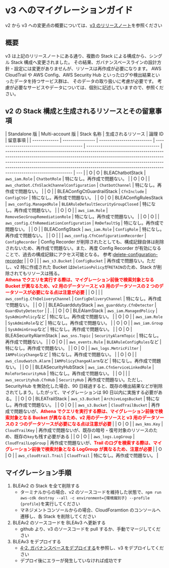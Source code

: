 # v3 へのマイグレーションガイド

v2 から v3 への変更点の概要については、[v3 のリリースノート](https://github.com/aws-samples/baseline-environment-on-aws/releases/tag/v3.0.0)を参照ください

## 概要

v3 は上記のリリースノートにある通り、複数の Stack による構成から、シングル Stack 構成へ変更されました。
その結果、ガバナンスベースラインの設計方針・設定には変更がありませんが、リソースは再作成が必要になります。
AWS CloudTrail や AWS Config、AWS Security Hub といったログや検出結果といったデータを持つサービス群は、
そのデータの取り扱いに考慮が必要です。
考慮が必要なサービスやデータについては、個別に記述していますので、参照ください。

## v2 の Stack 構成と生成されるリソースとその留意事項

| Standalone 版 | Multi-account 版 | Stack 名称                 | 生成されるリソース                         | 論理 ID                              | 留意事項                                                                                                                                                                                                                                                                                                                                                  |
| ------------- | ---------------- | -------------------------- | ------------------------------------------ | ------------------------------------ | --------------------------------------------------------------------------------------------------------------------------------------------------------------------------------------------------------------------------------------------------------------------------------------------------------------------------------------------------------- | --- |
| O             | O                | BLEAChatbotStack           | `aws_iam.Role`                             | `ChatbotRole`                        | 特になし。再作成で問題ない。                                                                                                                                                                                                                                                                                                                              |
| O             | O                |                            | `aws_chatbot.CfnSlackChannelConfiguration` | `ChatbotChannel`                     | 特になし。再作成で問題ない。                                                                                                                                                                                                                                                                                                                              |
| O             |                  | BLEAConfigCtGuardrailStack | `CfnInclude`                               | `ConfigCtGr`                         | 特になし。再作成で問題ない。                                                                                                                                                                                                                                                                                                                              |
| O             | O                | BLEAConfigRulesStack       | `aws_config.ManagedRule`                   | `BLEARuleDefaultSecurityGroupClosed` | 特になし。再作成で問題ない。                                                                                                                                                                                                                                                                                                                              |
| O             | O                |                            | `aws_iam.Role`                             | `RemoveSecGroupRemediationRole`      | 特になし。再作成で問題ない。                                                                                                                                                                                                                                                                                                                              |
| O             | O                |                            | `aws_config.CfnRemediationConfiguration`   | `RmDefaultSg`                        | 特になし。再作成で問題ない。                                                                                                                                                                                                                                                                                                                              |
| O             |                  | BLEAConfigStack            | `aws_iam.Role`                             | `ConfigRole`                         | 特になし。再作成で問題ない。                                                                                                                                                                                                                                                                                                                              |
| O             |                  |                            | `aws_config.CfnConfigurationRecorder`      | `ConfigRecorder`                     | Config Recorder が削除されたとしても、構成記録自体は削除されないため、再作成で問題ない。また、再度 Config Recorder が有効になることで、過去の構成記録にアクセス可能となる。 参考:[delete-configuration-recorder](https://awscli.amazonaws.com/v2/documentation/api/latest/reference/configservice/delete-configuration-recorder.html)                     |
| O             |                  |                            | `aws_s3.Bucket`                            | `ConfigBucket`                       | 再作成で問題ない。ただし、v2 時に作成された Bucket は`DeletionPolicy`が`RETAIN`のため、Stack が削除されてもリソースは残る。 <br /> **<span style="color: red">Athena でクエリを実行する際は、マイグレーション前後で検索対象となる Bucket が異なるため、v2 用のデータソースと v3 用のデータソースの 2 つのデータソースが必要になる点は注意が必要 </span>** |
| O             |                  |                            | `aws_config.CfnDeliveryChannel`            | `ConfigDeliveryChannel`              | 特になし。再作成で問題ない。                                                                                                                                                                                                                                                                                                                              |
| O             |                  | BLEAGuarddutyStack         | `aws_guardduty.CfnDetector`                | `GuardDutyDetector`                  |                                                                                                                                                                                                                                                                                                                                                           | .   |
| O             | O                | BLEAIamStack               | `aws_iam.ManagedPolicy`                    | `SysAdminPolicy`など                 | 特になし。再作成で問題ない。                                                                                                                                                                                                                                                                                                                              |
| O             | O                |                            | `aws_iam.Role`                             | `SysAdminRole`など                   | 特になし。再作成で問題ない。                                                                                                                                                                                                                                                                                                                              |
| O             | O                |                            | `aws_iam.Group`                            | `SysAdminGroup`など                  | 特になし。再作成で問題ない。                                                                                                                                                                                                                                                                                                                              |
| O             | O                | BLEASecurityAlarmStack     | `aws_sns.Topic`                            | `SecurityAlarmTopic`                 | 特になし。再作成で問題ない。                                                                                                                                                                                                                                                                                                                              |
| O             | O                |                            | `aws_events.Rule`                          | `BLEARuleConfigRules`など            | 特になし。再作成で問題ない。                                                                                                                                                                                                                                                                                                                              |
| O             | O                |                            | `aws_logs.MetricFilter`                    | `IAMPolicyChange`など                | 特になし。再作成で問題ない。                                                                                                                                                                                                                                                                                                                              |
| O             | O                |                            | `aws_cloudwatch.Alarm`                     | `IAMPolicyChangeAlarm`など           | 特になし。再作成で問題ない。                                                                                                                                                                                                                                                                                                                              |
| O             |                  | BLEASecurityHubStack       | `aws_iam.CfnServiceLinkedRole`             | `RoleForSecurityHub`                 | 特になし。再作成で問題ない。                                                                                                                                                                                                                                                                                                                              |
| O             |                  |                            | `aws_securityhub.CfnHub`                   | `SecurityHub`                        | 再作成で問題ない。ただし、SecurityHub を無効化した場合、90 日経過すると、既存の検出結果などが削除されてしまう。したがって、マイグレーションは 90 日以内に実施する必要がある。                                                                                                                                                                             |
| O             | O                | BLEATrailStack             | `aws_s3.Bucket`                            | `ArchiveLogsBucket`                  | 特になし。再作成で問題ない。                                                                                                                                                                                                                                                                                                                              |
| O             | O                |                            | `aws_s3.Bucket`                            | `CloudTrailBucket`                   | 再作成で問題ないが、**<span style="color: red">Athena でクエリを実行する際は、マイグレーション前後で検索対象となる Bucket が異なるため、v2 用のデータソースと v3 用のデータソースの 2 つのデータソースが必要になる点は注意が必要 </span>**                                                                                                                |
| O             | O                |                            | `aws_kms.Key`                              | `CloudTrailKey`                      | 再作成で問題ないが、既存の暗号・復号対象のリソースのため、既存の`key`も残す必要がある                                                                                                                                                                                                                                                                     |
| O             | O                |                            | `aws_logs.LogGroup`                        | `CloudTrailLogGroup`                 | 再作成で問題ないが、**<span style="color: red">Trail のログを検索する際は、マイグレーション前後で検索対象となる LogGroup が異なるため、注意が必要 </span>**                                                                                                                                                                                               |
| O             | O                |                            | `aws_cloudtrail.Trail`                     | `CloudTrail`                         | 特になし。再作成で問題ない。                                                                                                                                                                                                                                                                                                                              |

## マイグレーション手順

1. BLEAv2 の Stack を全て削除する
   - ターミナルからの場合、v2 のソースコードを維持した状態で、`npm run aws-cdk destroy --all -c environment={環境識別子} --profile {profile}`を実行してください
   - マネジメントコンソールからの場合、CloudForamtion のコンソールへ遷移し、各 Stack を削除してください
2. BLEAv2 のソースコードを BLEAv3 へ更新する
   - github より、v3 のソースコードを pull するか、手動でマージしてください
3. BLEAv3 をデプロイする
   - [4-2. ガバナンスベースをデプロイする](../README_ja.md#4-2-ガバナンスベースをデプロイする)を参照し、v3 をデプロイしてください
   - デプロイ後にエラーが発生していなければ成功です
